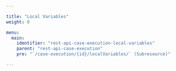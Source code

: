 ```yaml
---

title: "Local Variables"
weight: 0

menu:
  main:
    identifier: "rest-api-case-execution-local-variables"
    parent: "rest-api-case-execution"
    pre: "`/case-execution/{id}/localVariables/` (Subresource)"

---
```


